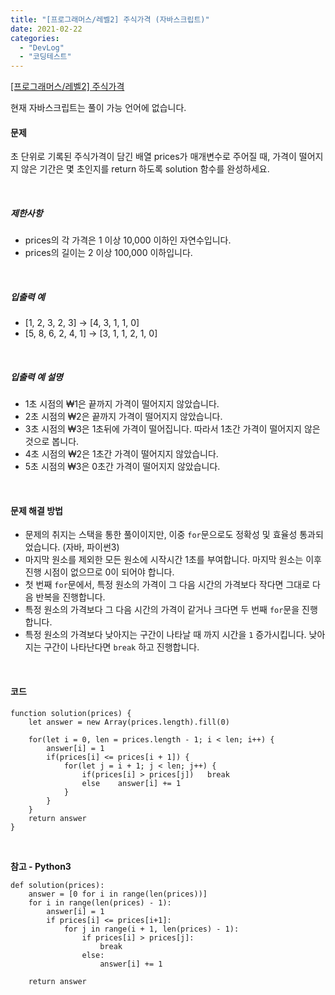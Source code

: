 ```yaml
---
title: "[프로그래머스/레벨2] 주식가격 (자바스크립트)"
date: 2021-02-22
categories: 
  - "DevLog"
  - "코딩테스트"
---
```


[\[프로그래머스/레벨2\] 주식가격](https://programmers.co.kr/learn/courses/30/lessons/42584)

현재 자바스크립트는 풀이 가능 언어에 없습니다.

#### **문제**

초 단위로 기록된 주식가격이 담긴 배열 prices가 매개변수로 주어질 때, 가격이 떨어지지 않은 기간은 몇 초인지를 return 하도록 solution 함수를 완성하세요.

 

##### **제한사항**

- prices의 각 가격은 1 이상 10,000 이하인 자연수입니다.
- prices의 길이는 2 이상 100,000 이하입니다.

 

##### **입출력 예**

- \[1, 2, 3, 2, 3\] -> \[4, 3, 1, 1, 0\]
- \[5, 8, 6, 2, 4, 1\] -> \[3, 1, 1, 2, 1, 0\]

 

##### **입출력 예 설명**

- 1초 시점의 ₩1은 끝까지 가격이 떨어지지 않았습니다.
- 2초 시점의 ₩2은 끝까지 가격이 떨어지지 않았습니다.
- 3초 시점의 ₩3은 1초뒤에 가격이 떨어집니다. 따라서 1초간 가격이 떨어지지 않은 것으로 봅니다.
- 4초 시점의 ₩2은 1초간 가격이 떨어지지 않았습니다.
- 5초 시점의 ₩3은 0초간 가격이 떨어지지 않았습니다.

 

#### **문제 해결 방법**

- 문제의 취지는 스택을 통한 풀이이지만, 이중 `for`문으로도 정확성 및 효율성 통과되었습니다. (자바, 파이썬3)
- 마지막 원소를 제외한 모든 원소에 시작시간 1초를 부여합니다. 마지막 원소는 이후 진행 시점이 없으므로 0이 되어야 합니다.
- 첫 번째 `for`문에서, 특정 원소의 가격이 그 다음 시간의 가격보다 작다면 그대로 다음 반복을 진행합니다.
- 특정 원소의 가격보다 그 다음 시간의 가격이 같거나 크다면 두 번째 `for`문을 진행합니다.
- 특정 원소의 가격보다 낮아지는 구간이 나타날 때 까지 시간을 `1` 증가시킵니다. 낮아지는 구간이 나타난다면 `break` 하고 진행합니다.

 

#### **코드**

```
function solution(prices) {
    let answer = new Array(prices.length).fill(0)
    
    for(let i = 0, len = prices.length - 1; i < len; i++) {
        answer[i] = 1
        if(prices[i] <= prices[i + 1]) {
            for(let j = i + 1; j < len; j++) {
                if(prices[i] > prices[j])   break
                else    answer[i] += 1
            }
        }
    }
    return answer
}
```

 

**참고 - Python3**

```
def solution(prices):
    answer = [0 for i in range(len(prices))]
    for i in range(len(prices) - 1):
        answer[i] = 1
        if prices[i] <= prices[i+1]:
            for j in range(i + 1, len(prices) - 1):
                if prices[i] > prices[j]:
                    break
                else:
                    answer[i] += 1
                
    return answer
```
